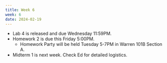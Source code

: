 ```yaml
---
title: Week 6
week: 6
date: 2024-02-19
---
```


- Lab 4 is released and due Wednesday 11:59PM.
- Homework 2 is due this Friday 5:00PM.
    - Homework Party will be held Tuesday 5-7PM in Warren 101B Section A.
- Midterm 1 is next week. Check Ed for detailed logistics.